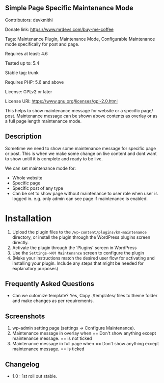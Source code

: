 ## Simple Page Specific Maintenance Mode

Contributors: devkmithi

Donate link: https://www.mrdevs.com/buy-me-coffee

Tags: Maintenance Plugin, Maintenance Mode, Configurable Maintenance mode specifically for post and page.

Requires at least: 4.6

Tested up to: 5.4

Stable tag: trunk

Requires PHP: 5.6 and above

License: GPLv2 or later

License URI: https://www.gnu.org/licenses/gpl-2.0.html


This helps to show maintenance message for website or a specific page/ post. Maintenance message can be shown above contents as overlay or as a full page length maintenance mode.

## Description

Sometime we need to show some maintenance message for specific page or post. This is when we make some change on live content and dont want to show untill it is complete and ready to be live.

We can set maintenance mode for:

-   Whole website
-   Specific page
-   Specific post of any type
-   Can be set to show page without maintenance to user role when user is logged in. e.g. only admin can see page if maintenance is enabled.


# Installation
1. Upload the plugin files to the `/wp-content/plugins/km-maintenance` directory, or install the plugin through the WordPress plugins screen directly.
1. Activate the plugin through the 'Plugins' screen in WordPress
1. Use the `Settings->KM Maintenance` screen to configure the plugin
1. (Make your instructions match the desired user flow for activating and installing your plugin. Include any steps that might be needed for explanatory purposes)


## Frequently Asked Questions 

- Can we cutomize template? Yes, Copy ./templates/ files to theme folder and make changes as per requirements.

## Screenshots

1. wp-admin setting page (settings -> Configure Maintenance).
2. Maintenance message in overlay when == Don't show anything except maintenance message. == is not ticked
3. Maintenance message in full page when == Don't show anything except maintenance message. == is ticked

## Changelog
- 1.0 : 1st roll out stable.
